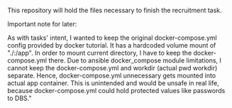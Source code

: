 This repository will hold the files necessary to finish the recruitment task.



Important note for later:

As with tasks' intent, I wanted to keep the original docker-compose.yml config provided by docker tutorial.
It has a hardcoded volume mount of "./:/app".
In order to mount current directory, I have to keep the docker-compose.yml there.
Due to ansible docker_compose module limitations, I cannot keep the docker-compose.yml and workdir (actual pwd workdir) separate. Hence, docker-compose.yml unnecessary gets mounted into actual app container.
This is unintended and would be unsafe in real life, because docker-compose.yml could hold protected values like passwords to DBS."
